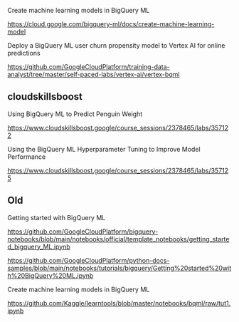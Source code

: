 Create machine learning models in BigQuery ML

https://cloud.google.com/bigquery-ml/docs/create-machine-learning-model

Deploy a BigQuery ML user churn propensity model to Vertex AI for online predictions

https://github.com/GoogleCloudPlatform/training-data-analyst/tree/master/self-paced-labs/vertex-ai/vertex-bqml

## cloudskillsboost

Using BigQuery ML to Predict Penguin Weight

https://www.cloudskillsboost.google/course_sessions/2378465/labs/357122

Using the BigQuery ML Hyperparameter Tuning to Improve Model Performance

https://www.cloudskillsboost.google/course_sessions/2378465/labs/357125

## Old

Getting started with BigQuery ML

https://github.com/GoogleCloudPlatform/bigquery-notebooks/blob/main/notebooks/official/template_notebooks/getting_started_bigquery_ML.ipynb

https://github.com/GoogleCloudPlatform/python-docs-samples/blob/main/notebooks/tutorials/bigquery/Getting%20started%20with%20BigQuery%20ML.ipynb

Create machine learning models in BigQuery ML

https://github.com/Kaggle/learntools/blob/master/notebooks/bqml/raw/tut1.ipynb

